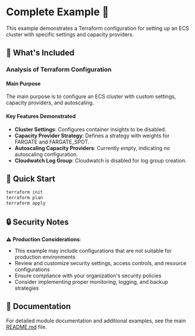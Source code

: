 # Complete Example 🚀

This example demonstrates a Terraform configuration for setting up an ECS cluster with specific settings and capacity providers.

## 🔧 What's Included

### Analysis of Terraform Configuration

#### Main Purpose
The main purpose is to configure an ECS cluster with custom settings, capacity providers, and autoscaling.

#### Key Features Demonstrated
- **Cluster Settings**: Configures container insights to be disabled.
- **Capacity Provider Strategy**: Defines a strategy with weights for FARGATE and FARGATE_SPOT.
- **Autoscaling Capacity Providers**: Currently empty, indicating no autoscaling configuration.
- **Cloudwatch Log Group**: Cloudwatch is disabled for log group creation.

## 🚀 Quick Start

```bash
terraform init
terraform plan
terraform apply
```

## 🔒 Security Notes

⚠️ **Production Considerations**: 
- This example may include configurations that are not suitable for production environments
- Review and customize security settings, access controls, and resource configurations
- Ensure compliance with your organization's security policies
- Consider implementing proper monitoring, logging, and backup strategies

## 📖 Documentation

For detailed module documentation and additional examples, see the main [README.md](../../README.md) file. 